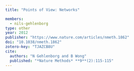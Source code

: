 ```yaml
---
title: "Points of View: Networks"

members:
  - nils-gehlenborg
type: other
year: 2012
publisher: "https://www.nature.com/articles/nmeth.1862"
doi: "10.1038/nmeth.1862"
zotero-key: "TJAZCB8U"
cite:
  authors: "N Gehlenborg and B Wong"
  published: "*Nature Methods* **9**(2):115-115"
---
```

